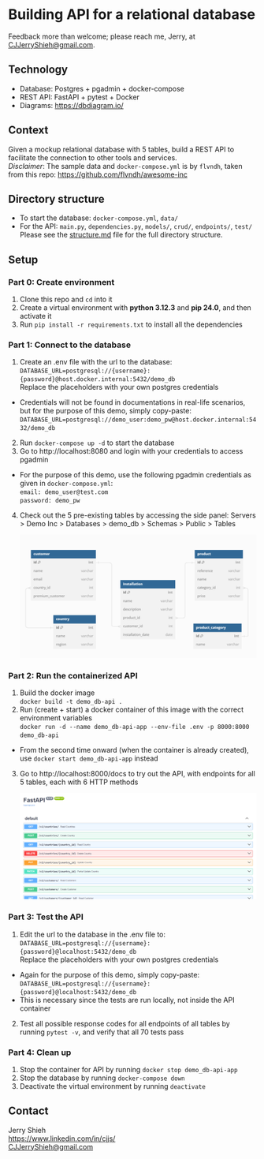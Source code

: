 # Building API for a relational database
Feedback more than welcome; please reach me, Jerry, at CJJerryShieh@gmail.com.

## Technology
- Database: Postgres + pgadmin + docker-compose
- REST API: FastAPI + pytest + Docker
- Diagrams: https://dbdiagram.io/

## Context
Given a mockup relational database with 5 tables, build a REST API to facilitate the connection to other tools and services. \
_Disclaimer_: The sample data and `docker-compose.yml` is by `flvndh`, taken from this repo: https://github.com/flvndh/awesome-inc

## Directory structure
- To start the database: `docker-compose.yml`, `data/`
- For the API: `main.py`, `dependencies.py`, `models/`, `crud/`, `endpoints/`, `test/`
Please see the [structure.md](structure.md) file for the full directory structure.

## Setup

### Part 0: Create environment
1. Clone this repo and `cd` into it
2. Create a virtual environment with **python 3.12.3** and **pip 24.0**, and then activate it 
3. Run `pip install -r requirements.txt` to install all the dependencies

### Part 1: Connect to the database
1. Create an .env file with the url to the database: \
`DATABASE_URL=postgresql://{username}:{password}@host.docker.internal:5432/demo_db` \
Replace the placeholders with your own postgres credentials 
- Credentials will not be found in documentations in real-life scenarios, but for the purpose of this demo, simply copy-paste: `DATABASE_URL=postgresql://demo_user:demo_pw@host.docker.internal:5432/demo_db`
2. Run `docker-compose up -d` to start the database
3. Go to http://localhost:8080 and login with your credentials to access pgadmin 
- For the purpose of this demo, use the following pgadmin credentials as given in `docker-compose.yml`: \
`email: demo_user@test.com` \
`password: demo_pw`
4. Check out the 5 pre-existing tables by accessing the side panel: Servers > Demo Inc > Databases > demo_db > Schemas > Public > Tables

    <img src="./assets/database.png" alt="Database Image" width="800"/>

### Part 2: Run the containerized API
1. Build the docker image \
`docker build -t demo_db-api .`
2. Run (create + start) a docker container of this image with the correct environment variables \
`docker run -d --name demo_db-api-app --env-file .env -p 8000:8000 demo_db-api`
- From the second time onward (when the container is already created), use `docker start demo_db-api-app` instead
3. Go to http://localhost:8000/docs to try out the API, with endpoints for all 5 tables, each with 6 HTTP methods

    <img src="./assets/api.png" alt="API Image" width="800"/>

### Part 3: Test the API
1. Edit the url to the database in the .env file to: \
`DATABASE_URL=postgresql://{username}:{password}@localhost:5432/demo_db` \
Replace the placeholders with your own postgres credentials 
- Again for the purpose of this demo, simply copy-paste: \
`DATABASE_URL=postgresql://{username}:{password}@localhost:5432/demo_db`
- This is necessary since the tests are run locally, not inside the API container
2. Test all possible response codes for all endpoints of all tables by running `pytest -v`, and verify that all 70 tests pass

### Part 4: Clean up
1. Stop the container for API by running `docker stop demo_db-api-app`
2. Stop the database by running `docker-compose down`
3. Deactivate the virtual environment by running `deactivate`

## Contact
Jerry Shieh \
https://www.linkedin.com/in/cjjs/ \
CJJerryShieh@gmail.com